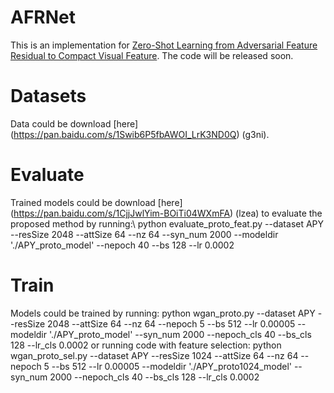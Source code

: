 # AFRNet
This is an implementation for [Zero-Shot Learning from Adversarial Feature Residual to Compact Visual Feature](https://arxiv.org/submit/3344955/view).
The code will be released soon.

# Datasets
Data could be download [here] (https://pan.baidu.com/s/1Swib6P5fbAWOI_LrK3ND0Q) (g3ni).

# Evaluate
Trained models could be download [here] (https://pan.baidu.com/s/1CjjJwlYim-BOiTi04WXmFA) (lzea) to evaluate the proposed method by running:\\
python evaluate_proto_feat.py --dataset APY --resSize 2048 --attSize 64 --nz 64 --syn_num 2000 --modeldir './APY_proto_model' --nepoch 40 --bs 128 --lr 0.0002

# Train
Models could be trained by running:
python wgan_proto.py --dataset APY --resSize 2048 --attSize 64 --nz 64 --nepoch 5 --bs 512 --lr 0.00005 --modeldir './APY_proto_model' --syn_num 2000 --nepoch_cls 40 --bs_cls 128 --lr_cls 0.0002
or running code with feature selection:
python wgan_proto_sel.py --dataset APY --resSize 1024 --attSize 64 --nz 64 --nepoch 5 --bs 512 --lr 0.00005 --modeldir './APY_proto1024_model' --syn_num 2000 --nepoch_cls 40 --bs_cls 128 --lr_cls 0.0002
